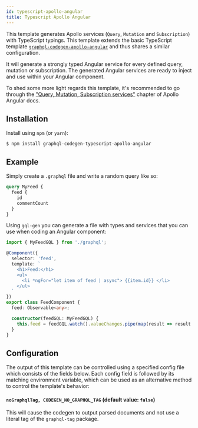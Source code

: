 ```yaml
---
id: typescript-apollo-angular
title: Typescript Apollo Angular
---
```


This template generates Apollo services (`Query`, `Mutation` and `Subscription`) with TypeScript typings. This template extends the basic TypeScript template [`graphql-codegen-apollo-angular`](typescript-typings) and thus shares a similar configuration.

It will generate a strongly typed Angular service for every defined query, mutation or subscription. The generated Angular services are ready to inject and use within your Angular component.

To shed some more light regards this template, it's recommended to go through the ["Query, Mutation, Subscription services"](http://apollographql.com/docs/angular/basics/services.html) chapter of Apollo Angular docs.

## Installation

Install using `npm` (or `yarn`):

    $ npm install graphql-codegen-typescript-apollo-angular

## Example

Simply create a `.graphql` file and write a random query like so:

```graphql
query MyFeed {
  feed {
    id
    commentCount
  }
}
```

Using `gql-gen` you can generate a file with types and services that you can use when coding an Angular component:

```ts
import { MyFeedGQL } from './graphql';

@Component({
  selector: 'feed',
  template: `
    <h1>Feed:</h1>
    <ul>
      <li *ngFor="let item of feed | async"> {{item.id}} </li>
    </ul>
  `
})
export class FeedComponent {
  feed: Observable<any>;

  constructor(feedGQL: MyFeedGQL) {
    this.feed = feedGQL.watch().valueChanges.pipe(map(result => result.data.feed));
  }
}
```

## Configuration

The output of this template can be controlled using a specified config file which consists of the fields below. Each config field is followed by its matching environment variable, which can be used as an alternative method to control the template's behavior:

#### `noGraphqlTag, CODEGEN_NO_GRAPHQL_TAG` (default value: `false`)

This will cause the codegen to output parsed documents and not use a literal tag of the `graphql-tag` package.
